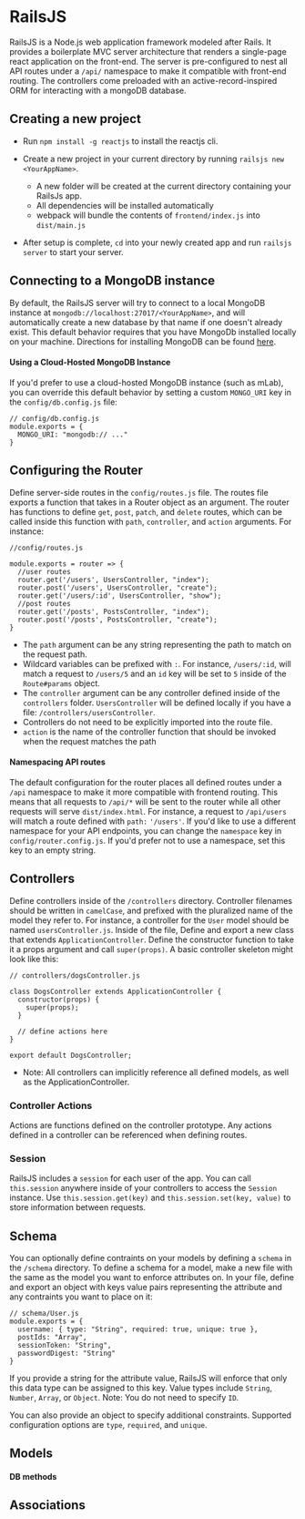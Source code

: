 # RailsJS
 RailsJS is a Node.js web application framework modeled after Rails. It provides a boilerplate MVC server architecture that renders a single-page react application on the front-end. The server is pre-configured to nest all API routes under a `/api/` namespace to make it compatible with front-end routing. The controllers come preloaded with an active-record-inspired ORM for interacting with a mongoDB database.

## Creating a new project
+ Run `npm install -g reactjs` to install the reactjs cli. 
+ Create a new project in your current directory by running `railsjs new <YourAppName>`.
  - A new folder will be created at the current directory containing your RailsJs app.
  - All dependencies will be installed automatically
  - webpack will bundle the contents of `frontend/index.js` into `dist/main.js`

+ After setup is complete, `cd` into your newly created app and run `railsjs server` to start your server.

## Connecting to a MongoDB instance
By default, the RailsJS server will try to connect to a local MongoDB instance at `mongodb://localhost:27017/<YourAppName>`, and will automatically create a new database by that name if one doesn't already exist. This default behavior requires that you have MongoDb installed locally on your machine. Directions for installing MongoDB can be found [here][MongoDB-Installation].

#### Using a Cloud-Hosted MongoDB Instance
If you'd prefer to use a cloud-hosted MongoDB instance (such as mLab), you can override this default behavior by setting a custom `MONGO_URI` key in the `config/db.config.js` file:

```JS
// config/db.config.js
module.exports = {
  MONGO_URI: "mongodb:// ..."
}
```

[MongoDB-Installation]:https://docs.mongodb.com/manual/installation/

## Configuring the Router
Define server-side routes in the `config/routes.js` file. The routes file exports a function that takes in a Router object as an argument. The router has functions to define `get`, `post`, `patch`, and `delete` routes, which can be called inside this function with `path`, `controller`, and `action` arguments. For instance:

```JS
//config/routes.js

module.exports = router => {
  //user routes
  router.get('/users', UsersController, "index");
  router.post('/users', UsersController, "create");
  router.get('/users/:id', UsersController, "show");
  //post routes
  router.get('/posts', PostsController, "index");
  router.post('/posts', PostsController, "create");
}
```
+ The `path` argument can be any string representing the path to match on the request path. 
+ Wildcard variables can be prefixed with `:`. For instance, `/users/:id`, will match a request to `/users/5` and an `id` key will be set to `5` inside of the `Route#params` object.
+ The `controller` argument can be any controller defined inside of the `controllers` folder. `UsersController` will be defined locally if you have a file: `/controllers/usersController`.
+ Controllers do not need to be explicitly imported into the route file.
+ `action` is the name of the controller function that should be invoked when the request matches the path

#### Namespacing API routes
The default configuration for the router places all defined routes under a `/api` namespace to make it more compatible with frontend routing. This means that all requests to `/api/*` will be sent to the router while all other requests will serve `dist/index.html`. 
For instance, a request to `/api/users` will match a route defined with `path:` `'/users'`.
If you'd like to use a different namespace for your API endpoints, you can change the `namespace` key in `config/router.config.js`. If you'd prefer not to use a namespace, set this key to an empty string.

## Controllers
Define controllers inside of the `/controllers` directory. Controller filenames should be written in `camelCase`, and prefixed with the pluralized name of the model they refer to. For instance, a controller for the `User` model should be named `usersController.js`. Inside of the file, Define and export a new class that extends `ApplicationController`. Define the constructor function to take it a props argument and call `super(props)`. A basic controller skeleton might look like this:

```JS
// controllers/dogsController.js

class DogsController extends ApplicationController {
  constructor(props) {
    super(props);
  }

  // define actions here
}

export default DogsController;
```

+ Note: All controllers can implicitly reference all defined models, as well as the ApplicationController.


### Controller Actions

Actions are functions defined on the controller prototype. Any actions defined in a controller can be referenced when defining routes.

### Session
RailsJS includes a `session` for each user of the app. You can call `this.session` anywhere inside of your controllers to access the `Session` instance. Use `this.session.get(key)` and `this.session.set(key, value)` to store information between requests.
####

## Schema
You can optionally define contraints on your models by defining a `schema` in the `/schema` directory. To define a schema for a model, make a new file with the same as the model you want to enforce attributes on. In your file, define and export an object with keys value pairs representing the attribute and any contraints you want to place on it:

```JS
// schema/User.js
module.exports = {
  username: { type: "String", required: true, unique: true },
  postIds: "Array",
  sessionToken: "String",
  passwordDigest: "String"
}
```

If you provide a string for the attribute value, RailsJS will enforce that only this data type can be assigned to this key. Value types include `String`, `Number`, `Array`, or `Object`.
Note: You do not need to specify `ID`.

You can also provide an object to specify additional constraints. Supported configuration options are `type`, `required`, and `unique`.

## Models

#### DB methods


## Associations


